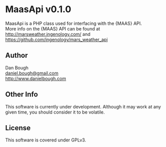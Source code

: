MaasApi v0.1.0
=======
MaasApi is a PHP class used for interfacing with the {MAAS} API.  
More info on the {MAAS} API can be found at  
http://marsweather.ingenology.com/ and https://github.com/ingenology/mars_weather_api  

Author
------
Dan Bough  
daniel.bough@gmail.com  
http://www.danielbough.com

Other Info
----------
This software is currently under development.  Although it may work at any given time, you should consider it to be volatile.

License
-------
This software is covered under GPLv3.
